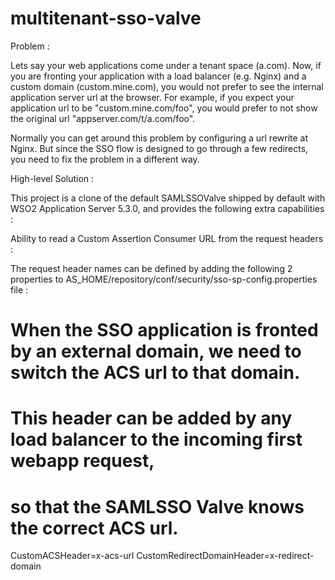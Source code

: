 # multitenant-sso-valve

Problem : 

Lets say your web applications come under a tenant space (a.com). Now, if you are fronting your application with a load balancer (e.g. Nginx) and a custom domain (custom.mine.com), you would not prefer to see the internal application server url at the browser. For example, if you expect your application url to be "custom.mine.com/foo", you would prefer to not show the original url "appserver.com/t/a.com/foo". 

Normally you can get around this problem by configuring a url rewrite at Nginx. But since the SSO flow is designed to go through a few redirects, you need to fix the problem in a different way. 

High-level Solution : 



This project is a clone of the default SAMLSSOValve shipped by default with WSO2 Application Server 5.3.0, and provides the following extra capabilities : 



Ability to read a Custom Assertion Consumer URL from the request headers : 

The request header names can be defined by adding the following 2 properties to AS_HOME/repository/conf/security/sso-sp-config.properties file : 

  # When the SSO application is fronted by an external domain, we need to switch the ACS url to that domain. 
  # This header can be added by any load balancer to the incoming first webapp request, 
  # so that the SAMLSSO Valve knows the correct ACS url. 
  CustomACSHeader=x-acs-url
  CustomRedirectDomainHeader=x-redirect-domain
  
 


